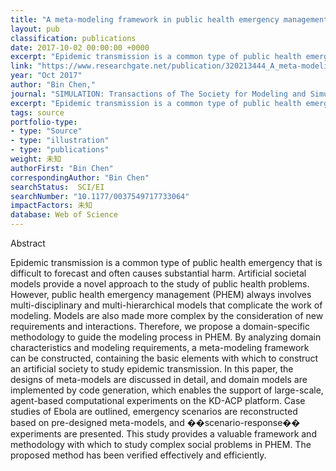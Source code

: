 ```yaml
---
title: "A meta-modeling framework in public health emergency management"
layout: pub
classification: publications
date: 2017-10-02 00:00:00 +0000
excerpt: "Epidemic transmission is a common type of public health emergency that is difficult to forecast and often causes substantial harm. Artificial societal models provide a novel approach to the study of public health problems. However, public health emergency management (PHEM) always involves multi-disciplinary and multi-hierarchical models that compli..."
link: "https://www.researchgate.net/publication/320213444_A_meta-modeling_framework_in_public_health_emergency_management"
year: "Oct 2017"
author: "Bin Chen,"
journal: "SIMULATION: Transactions of The Society for Modeling and Simulation International"
excerpt: "Epidemic transmission is a common type of public health emergency that is difficult to forecast and often causes substantial harm. Artificial societal models provide a novel approach to the study of public health problems. However, public health emergency management (PHEM) always involves multi-disciplinary and multi-hierarchical models that compli..."
tags: source
portfolio-type: 
- type: "Source"
- type: "illustration"
- type: "publications"
weight: 未知
authorFirst: "Bin Chen"
correspondingAuthor: "Bin Chen"
searchStatus:  SCI/EI
searchNumber: "10.1177/0037549717733064"
impactFactors: 未知
database: Web of Science
---
```

Abstract

Epidemic transmission is a common type of public health emergency that is difficult to forecast and often causes substantial harm. Artificial societal models provide a novel approach to the study of public health problems. However, public health emergency management (PHEM) always involves multi-disciplinary and multi-hierarchical models that complicate the work of modeling. Models are also made more complex by the consideration of new requirements and interactions. Therefore, we propose a domain-specific methodology to guide the modeling process in PHEM. By analyzing domain characteristics and modeling requirements, a meta-modeling framework can be constructed, containing the basic elements with which to construct an artificial society to study epidemic transmission. In this paper, the designs of meta-models are discussed in detail, and domain models are implemented by code generation, which enables the support of large-scale, agent-based computational experiments on the KD-ACP platform. Case studies of Ebola are outlined, emergency scenarios are reconstructed based on pre-designed meta-models, and ��scenario-response�� experiments are presented. This study provides a valuable framework and methodology with which to study complex social problems in PHEM. The proposed method has been verified effectively and efficiently.